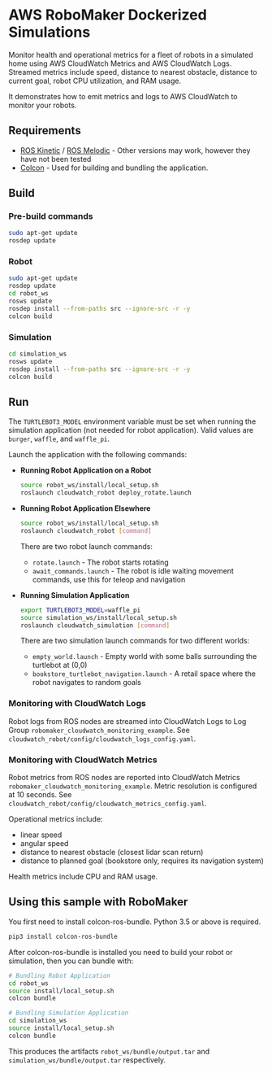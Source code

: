 # AWS RoboMaker Dockerized Simulations

Monitor health and operational metrics for a fleet of robots in a simulated home using AWS CloudWatch Metrics and AWS CloudWatch Logs. Streamed metrics include speed, distance to nearest obstacle, distance to current goal, robot CPU utilization, and RAM usage.

It demonstrates how to emit metrics and logs to AWS CloudWatch to monitor your robots.

## Requirements

- [ROS Kinetic](http://wiki.ros.org/kinetic/Installation/Ubuntu) / [ROS Melodic](http://wiki.ros.org/melodic/Installation/Ubuntu) - Other versions may work, however they have not been tested
- [Colcon](https://colcon.readthedocs.io/en/released/user/installation.html) - Used for building and bundling the application.

## Build

### Pre-build commands

```bash
sudo apt-get update
rosdep update
```

### Robot

```bash
sudo apt-get update
rosdep update
cd robot_ws
rosws update
rosdep install --from-paths src --ignore-src -r -y
colcon build
```

### Simulation

```bash
cd simulation_ws
rosws update
rosdep install --from-paths src --ignore-src -r -y
colcon build
```

## Run

The `TURTLEBOT3_MODEL` environment variable must be set when running the simulation application (not needed for robot application). Valid values are `burger`, `waffle`, and `waffle_pi`.

Launch the application with the following commands:

- **Running Robot Application on a Robot**

  ```bash
  source robot_ws/install/local_setup.sh
  roslaunch cloudwatch_robot deploy_rotate.launch
  ```

- **Running Robot Application Elsewhere**

  ```bash
  source robot_ws/install/local_setup.sh
  roslaunch cloudwatch_robot [command]
  ```

  There are two robot launch commands:

  - `rotate.launch` - The robot starts rotating
  - `await_commands.launch` - The robot is idle waiting movement commands, use this for teleop and navigation

- **Running Simulation Application**

    ```bash
    export TURTLEBOT3_MODEL=waffle_pi
    source simulation_ws/install/local_setup.sh
    roslaunch cloudwatch_simulation [command]
    ```

  There are two simulation launch commands for two different worlds:

  - `empty_world.launch` - Empty world with some balls surrounding the turtlebot at (0,0)
  - `bookstore_turtlebot_navigation.launch` - A retail space where the robot navigates to random goals

### Monitoring with CloudWatch Logs

Robot logs from ROS nodes are streamed into CloudWatch Logs to Log Group `robomaker_cloudwatch_monitoring_example`. See `cloudwatch_robot/config/cloudwatch_logs_config.yaml`.

### Monitoring with CloudWatch Metrics

Robot metrics from ROS nodes are reported into CloudWatch Metrics `robomaker_cloudwatch_monitoring_example`. Metric resolution is configured at 10 seconds. See `cloudwatch_robot/config/cloudwatch_metrics_config.yaml`.

Operational metrics include:

- linear speed
- angular speed
- distance to nearest obstacle (closest lidar scan return)
- distance to planned goal (bookstore only, requires its navigation system)

Health metrics include CPU and RAM usage.

## Using this sample with RoboMaker

You first need to install colcon-ros-bundle. Python 3.5 or above is required.

```bash
pip3 install colcon-ros-bundle
```

After colcon-ros-bundle is installed you need to build your robot or simulation, then you can bundle with:

```bash
# Bundling Robot Application
cd robot_ws
source install/local_setup.sh
colcon bundle

# Bundling Simulation Application
cd simulation_ws
source install/local_setup.sh
colcon bundle
```

This produces the artifacts `robot_ws/bundle/output.tar` and `simulation_ws/bundle/output.tar` respectively.
